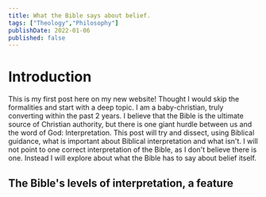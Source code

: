 ```yaml
---
title: What the Bible says about belief.
tags: ["Theology","Philosophy"]
publishDate: 2022-01-06
published: false
---
```

# Introduction
This is my first post here on my new website! Thought I would skip the formalities and start with a deep topic. I am a baby-christian, truly converting within the past 2 years. I believe that the Bible is the ultimate source of Christian authority, but there is one giant hurdle between us and the word of God: Interpretation. This post will try and dissect, using Biblical guidance, what is important about Biblical interpretation and what isn't. I will not point to one correct interpretation of the Bible, as I don't believe there is one. Instead I will explore about what the Bible has to say about belief itself.

## The Bible's levels of interpretation, a feature

 
